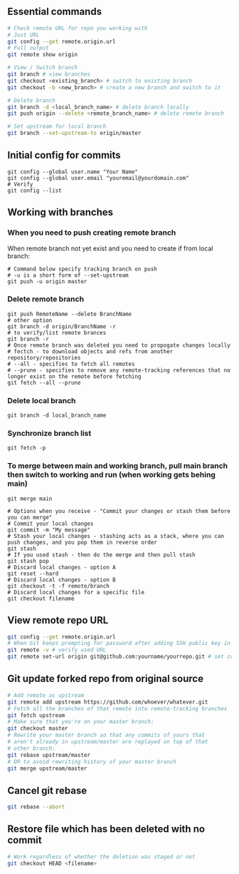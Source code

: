 ## Essential commands

```Bash
# Check remote URL for repo you working with
# Just URL
git config --get remote.origin.url
# Full output
git remote show origin

# View / Switch branch
git branch # view branches
git checkout <existing_branch> # switch to existing branch
git checkout -b <new_branch> # create a new branch and switch to it

# Delete branch
git branch -d <local_branch_name> # delete branch locally
git push origin --delete <remote_branch_name> # delete remote branch

# Set upstream for local branch
git branch --set-upstream-to origin/master
```

## Initial config for commits
```
git config --global user.name "Your Name"
git config --global user.email "youremail@yourdomain.com"
# Verify
git config --list
```

## Working with branches

### When you need to push creating remote branch

When remote branch not yet exist and you need to create if from local branch:

```
# Command below specify tracking branch on push
# -u is a short form of --set-upstream
git push -u origin master
```

### Delete remote branch
```
git push RemoteName --delete BranchName
# other option
git branch -d origin/BranchName -r
# to verify/list remote brances
git branch -r
# Once remote branch was deleted you need to propogate changes locally
# fectch - to download objects and refs from another repository/repositories
# --all - specifies to fetch all remotes
# --prune - specifies to remove any remote-tracking references that no longer exist on the remote before fetching
git fetch --all --prune
```

### Delete local branch
```
git branch -d local_branch_name
```

### Synchronize branch list

```
git fetch -p
```

### To merge between main and working branch, pull main branch then switch to working and run (when working gets behing main)
```
git merge main

# Options when you receive - "Commit your changes or stash them before you can merge"
# Commit your local changes
git commit -m "My message"
# Stash your local changes - stashing acts as a stack, where you can push changes, and you pop them in reverse order
git stash
# If you used stash - then do the merge and then pull stash
git stash pop
# Discard local changes - option A
git reset --hard
# Discard local changes - option B
git checkout -t -f remote/branch
# Discard local changes for a specific file
git checkout filename
```

## View remote repo URL

```Bash
git config --get remote.origin.url
# When Git keeps prompting for password after adding SSH public key in GitHub it may means that your origin is configured to use HTTPS
git remote -v # verify used URL
git remote set-url origin git@github.com:yourname/yourrepo.git # set correct URL
```
## Git update forked repo from original source

```Bash
# Add remote as upstream
git remote add upstream https://github.com/whoever/whatever.git
# Fetch all the branches of that remote into remote-tracking branches
git fetch upstream
# Make sure that you're on your master branch:
git checkout master
# Rewrite your master branch so that any commits of yours that
# aren't already in upstream/master are replayed on top of that
# other branch:
git rebase upstream/master
# OR to avoid rewriting history of your master branch
git merge upstream/master
```
## Cancel git rebase

```Bash
git rebase --abort
```

## Restore file which has been deleted with no commit

```Bash
# Work regardless of whether the deletion was staged or not
git checkout HEAD <filename>
```

